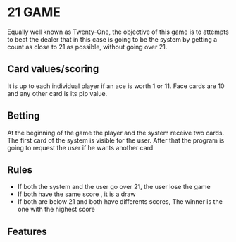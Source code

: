 # 21 GAME

Equally well known as Twenty-One, the objective of this game is to attempts to beat the dealer that in this case is going to be the system by getting a count as close to 21 as possible, without going over 21.

## Card values/scoring
It is up to each individual player if an ace is worth 1 or 11. Face cards are 10 and any other card is its pip value.

## Betting
At the beginning of the game the player and the system receive two cards. The first card of the system is visible for the user. After that the program is going to request the user if he wants another card

## Rules
* If both the system and the user go over 21, the user lose the game
* If both have the same score , it is a draw
* If both are below 21 and both have differents scores, The winner is the one with the highest score

## Features


